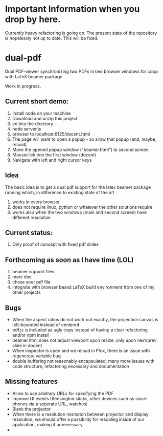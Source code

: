 # Important Information when you drop by here.
Currently heavy refactoring is going on. The present state of the repository is hopelessly not up to date. This will be fixed.

# dual-pdf
Dual PDF-viewer synchronizing two PDFs in two browser windows for coop with LaTeX beamer package

Work in progress.

## Current short demo:
1. Install node on your machine
2. Download and unzip this project
3. cd into the directory
4. node server.js
5. browser to localhost:8125/docent.html
6. The page will want to open a popup - so allow that popup (and, maybe, reload)
7. Move the opened popup window ("beamer.html") to second screen
8. Mouseclick into the first window (docent)
9. Navigate with left and right cursor keys

## Idea
The basic idea is to get a dual pdf support for the latex beamer package running which, in difference to existing state of the art
1. works in every browser
2. does not require linux, python or whatever the other solutions require
3. works also when the two windows (main and second screen) have different resolution

## Current status:
1. Only proof of concept with fixed pdf slides

## Forthcoming as soon as I have time (LOL)
1. beamer support files
2. more doc
3. chose your pdf file
4. integrate with browser based LaTeX build environment from one of my other projects

## Bugs
* When the aspect ratios do not work out exactly, the projection canvas is left-bounded instead of centered
* pdf.js is included as ugly copy instead of having a clear refactoring and/or npm install
* beamer.html does not adjust viewport upon resize, only upon next/prev slide in docent
* When inspector is open and we reload in Ffox, there is an issue with regenerate variable bug
* double buffering not reasonably encapsulated; many more issues with code structure; refactoring necessary and documentation

## Missing features
* Allow to use arbitrary URLs for specifying the PDF
* Improve UI events (Kensington sticks, other devices such as smart phones via a seperate URL, watches)
* Blank the projector
* When there is a resolution mismatch between projector and display resolution, we should offer a possibility for rescaling inside of our application, making it unnecessary
* 
